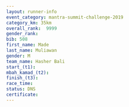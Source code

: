 ```yaml
---
layout: runner-info 
event_category: mantra-summit-challenge-2019 
category_km: 35km 
overall_rank:  9999
gender_rank: 
bib: 508
first_name: Made
last_name: Muliawan
gender: M
team_name: Hasher Bali
start_(t1): 
mbah_kamad_(t2): 
finish_(t3): 
race_time: 
status: DNS
certificate: 
---
```

